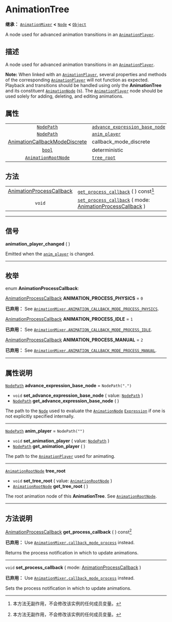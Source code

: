 <!-- ⚠ 请勿编辑本文件 ⚠ -->
<!-- 本文档使用脚本从 WeDot 引擎源码仓库生成。 -->
<!-- 生成脚本：https://github.com/WeDot-Engine/WeDot/tree/4.3/doc/tools/make_md.py； -->
<!-- 原文件：https://github.com/WeDot-Engine/WeDot/tree/4.3/doc/classes/AnimationTree.xml。 -->

<div id="_class_animationtree"></div>

# AnimationTree

**继承：** [`AnimationMixer`](class_animationmixer.md) **<** [`Node`](class_node.md) **<** [`Object`](class_object.md)

A node used for advanced animation transitions in an [`AnimationPlayer`](class_animationplayer.md).

## 描述

A node used for advanced animation transitions in an [`AnimationPlayer`](class_animationplayer.md).

 **Note:** When linked with an [`AnimationPlayer`](class_animationplayer.md), several properties and methods of the corresponding [`AnimationPlayer`](class_animationplayer.md) will not function as expected. Playback and transitions should be handled using only the **AnimationTree** and its constituent [`AnimationNode`](class_animationnode.md) (s). The [`AnimationPlayer`](class_animationplayer.md) node should be used solely for adding, deleting, and editing animations.

## 属性

|||
|:-:|:--|
| [`NodePath`](class_nodepath.md)                                                     | [`advance_expression_base_node`](#class_animationtree_property_advance_expression_base_node) | ``NodePath(".")``                                                                           |
| [`NodePath`](class_nodepath.md)                                                     | [`anim_player`](#class_animationtree_property_anim_player)                                   | ``NodePath("")``                                                                            |
| [AnimationCallbackModeDiscrete](#enum_animationmixer_animationcallbackmodediscrete) | callback_mode_discrete                                                                       | ``2`` (overrides [`AnimationMixer`](#class_animationmixer_property_callback_mode_discrete)) |
| [`bool`](class_bool.md)                                                             | deterministic                                                                                | ``true`` (overrides [`AnimationMixer`](#class_animationmixer_property_deterministic))       |
| [`AnimationRootNode`](class_animationrootnode.md)                                   | [`tree_root`](#class_animationtree_property_tree_root)                                       |                                                                                             |

## 方法

|||
|:-:|:--|
| [AnimationProcessCallback](#enum_animationtree_animationprocesscallback) | [`get_process_callback`](#class_animationtree_method_get_process_callback) ( ) const[^const]                                                                  |
| `void`                                                                   | [`set_process_callback`](#class_animationtree_method_set_process_callback) ( mode: [AnimationProcessCallback](#enum_animationtree_animationprocesscallback) ) |

<!-- rst-class:: classref-section-separator -->

---

## 信号

<div id="_class_class_animationtree_signal_animation_player_changed"></div>

**animation_player_changed** ( ) <div id="class_animationtree_signal_animation_player_changed"></div>

Emitted when the [`anim_player`](#class_animationtree_property_anim_player) is changed.

<!-- rst-class:: classref-section-separator -->

---

## 枚举

<div id="_class_enum_animationtree_animationprocesscallback"></div>

enum **AnimationProcessCallback**: <div id="enum_animationtree_animationprocesscallback"></div>

<div id="_class_animationtree_constant_animation_process_physics"></div>

[AnimationProcessCallback](#enum_animationtree_animationprocesscallback) **ANIMATION_PROCESS_PHYSICS** = ``0``

**已弃用：** See [`AnimationMixer.ANIMATION_CALLBACK_MODE_PROCESS_PHYSICS`](#class_animationmixer_constant_animation_callback_mode_process_physics).



<div id="_class_animationtree_constant_animation_process_idle"></div>

[AnimationProcessCallback](#enum_animationtree_animationprocesscallback) **ANIMATION_PROCESS_IDLE** = ``1``

**已弃用：** See [`AnimationMixer.ANIMATION_CALLBACK_MODE_PROCESS_IDLE`](#class_animationmixer_constant_animation_callback_mode_process_idle).



<div id="_class_animationtree_constant_animation_process_manual"></div>

[AnimationProcessCallback](#enum_animationtree_animationprocesscallback) **ANIMATION_PROCESS_MANUAL** = ``2``

**已弃用：** See [`AnimationMixer.ANIMATION_CALLBACK_MODE_PROCESS_MANUAL`](#class_animationmixer_constant_animation_callback_mode_process_manual).



<!-- rst-class:: classref-section-separator -->

---

## 属性说明

<div id="_class_animationtree_property_advance_expression_base_node"></div>

[`NodePath`](class_nodepath.md) **advance_expression_base_node** = ``NodePath(".")`` <div id="class_animationtree_property_advance_expression_base_node"></div>

- `void` **set_advance_expression_base_node** ( value: [`NodePath`](class_nodepath.md) )
- [`NodePath`](class_nodepath.md) **get_advance_expression_base_node** ( )

The path to the [`Node`](class_node.md) used to evaluate the [`AnimationNode`](class_animationnode.md) [`Expression`](class_expression.md) if one is not explicitly specified internally.

<!-- rst-class:: classref-item-separator -->

---

<div id="_class_animationtree_property_anim_player"></div>

[`NodePath`](class_nodepath.md) **anim_player** = ``NodePath("")`` <div id="class_animationtree_property_anim_player"></div>

- `void` **set_animation_player** ( value: [`NodePath`](class_nodepath.md) )
- [`NodePath`](class_nodepath.md) **get_animation_player** ( )

The path to the [`AnimationPlayer`](class_animationplayer.md) used for animating.

<!-- rst-class:: classref-item-separator -->

---

<div id="_class_animationtree_property_tree_root"></div>

[`AnimationRootNode`](class_animationrootnode.md) **tree_root** <div id="class_animationtree_property_tree_root"></div>

- `void` **set_tree_root** ( value: [`AnimationRootNode`](class_animationrootnode.md) )
- [`AnimationRootNode`](class_animationrootnode.md) **get_tree_root** ( )

The root animation node of this **AnimationTree**. See [`AnimationRootNode`](class_animationrootnode.md).

<!-- rst-class:: classref-section-separator -->

---

## 方法说明

<div id="_class_animationtree_method_get_process_callback"></div>

[AnimationProcessCallback](#enum_animationtree_animationprocesscallback) **get_process_callback** ( ) const[^const]<div id="class_animationtree_method_get_process_callback"></div>

**已弃用：** Use [`AnimationMixer.callback_mode_process`](#class_animationmixer_property_callback_mode_process) instead.

Returns the process notification in which to update animations.

<!-- rst-class:: classref-item-separator -->

---

<div id="_class_animationtree_method_set_process_callback"></div>

`void` **set_process_callback** ( mode: [AnimationProcessCallback](#enum_animationtree_animationprocesscallback) )<div id="class_animationtree_method_set_process_callback"></div>

**已弃用：** Use [`AnimationMixer.callback_mode_process`](#class_animationmixer_property_callback_mode_process) instead.

Sets the process notification in which to update animations.

[^virtual]: 本方法通常需要用户覆盖才能生效。
[^const]: 本方法无副作用，不会修改该实例的任何成员变量。
[^vararg]: 本方法除了能接受在此处描述的参数外，还能够继续接受任意数量的参数。
[^constructor]: 本方法用于构造某个类型。
[^static]: 调用本方法无需实例，可直接使用类名进行调用。
[^operator]: 本方法描述的是使用本类型作为左操作数的有效运算符。
[^bitfield]: 这个值是由下列位标志构成位掩码的整数。
[^void]: 无返回值。
